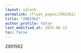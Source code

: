 ```yaml
---
layout: splash
permalink: /float_pages/2901562/
title: "2901562"
author_profile: false
last_modified_at: 2025-06-13
toc: false
---
```

 
2901562
